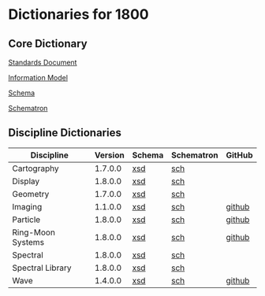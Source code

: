 # Dictionaries for 1800

## Core Dictionary

[Standards Document](https://pds.nasa.gov/datastandards/documents/sr/v1/StdRef_1.8.0.pdf)

[Information Model](https://pds.nasa.gov/datastandards/documents/im/current/index_1800.html)

[Schema](https://pds.nasa.gov/datastandards/schema/released/pds/v1/PDS4_PDS_1800.xsd)

[Schematron](https://pds.nasa.gov/datastandards/schema/released/pds/v1/PDS4_PDS_1800.sch)

## Discipline Dictionaries

|Discipline|Version|Schema|Schematron|GitHub
|-|-|-|-|-|
|Cartography|1.7.0.0|[xsd](https://pds.nasa.gov/datastandards/schema/released/cart/v1/PDS4_CART_1700.xsd)|[sch](https://pds.nasa.gov/datastandards/schema/released/cart/v1/PDS4_CART_1700.sch)|
|Display|1.8.0.0|[xsd](https://pds.nasa.gov/datastandards/schema/released/disp/v1/PDS4_DISP_1800.xsd)|[sch](https://pds.nasa.gov/datastandards/schema/released/disp/v1/PDS4_DISP_1800.sch)|
|Geometry|1.7.0.0|[xsd](https://pds.nasa.gov/datastandards/schema/released/geom/v1/PDS4_GEOM_1700_1401.xsd)|[sch](https://pds.nasa.gov/datastandards/schema/released/geom/v1/PDS4_GEOM_1700_1401.sch)|
|Imaging|1.1.0.0|[xsd](https://pds.nasa.gov/datastandards/schema/released/img/v1/PDS4_IMG_1100.xsd)|[sch](https://pds.nasa.gov/datastandards/schema/released/img/v1/PDS4_IMG_1100.sch)|[github](https://github.com/nasa-pds-data-dictionaries/ldd-imaging)|
|Particle|1.8.0.0|[xsd](https://pds.nasa.gov/datastandards/schema/released/particle/v1/PDS4_PARTICLE_1100.xsd)|[sch](https://pds.nasa.gov/datastandards/schema/released/particle/v1/PDS4_PARTICLE_1100.sch)|[github](https://github.com/nasa-pds-data-dictionaries/ldd-particle)|
|Ring-Moon Systems|1.8.0.0|[xsd](https://pds.nasa.gov/datastandards/schema/released/rings/v1/PDS4_RINGS_1800_1500.xsd)|[sch](https://pds.nasa.gov/datastandards/schema/released/rings/v1/PDS4_RINGS_1800_1500.sch)|[github](https://github.com/nasa-pds-data-dictionaries/ldd-rings)|
|Spectral|1.8.0.0|[xsd](https://pds.nasa.gov/datastandards/schema/released/sp/v1/PDS4_SP_1800_1100.xsd)|[sch](https://pds.nasa.gov/datastandards/schema/released/sp/v1/PDS4_SP_1800_1100.sch)|
|Spectral Library|1.8.0.0|[xsd](https://pds.nasa.gov/datastandards/schema/released/speclib/v1/PDS4_SPECLIB_1000.xsd)|[sch](https://pds.nasa.gov/datastandards/schema/released/speclib/v1/PDS4_SPECLIB_1000.sch)|
|Wave|1.4.0.0|[xsd](https://pds.nasa.gov/datastandards/schema/released/wave/v1/PDS4_WAVE_1000.xsd)|[sch](https://pds.nasa.gov/datastandards/schema/released/wave/v1/PDS4_WAVE_1000.sch)|[github](https://github.com/nasa-pds-data-dictionaries/ldd-wave)|
